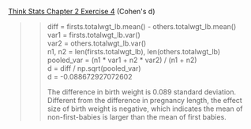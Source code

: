 [Think Stats Chapter 2 Exercise 4](http://greenteapress.com/thinkstats2/html/thinkstats2003.html#toc24) (Cohen's d)

>> diff = firsts.totalwgt_lb.mean() - others.totalwgt_lb.mean()  
>> var1 = firsts.totalwgt_lb.var()  
>> var2 = others.totalwgt_lb.var()  
>> n1, n2 = len(firsts.totalwgt_lb), len(others.totalwgt_lb)   
>> pooled_var = (n1 * var1 + n2 * var2) / (n1 + n2)  
>> d = diff / np.sqrt(pooled_var)  
>> d = -0.088672927072602  
>>
>> The difference in birth weight is 0.089 standard deviation. Different from the difference in pregnancy length, the effect size of birth weight is negative, which indicates the mean of non-first-babies is larger than the mean of first babies.
